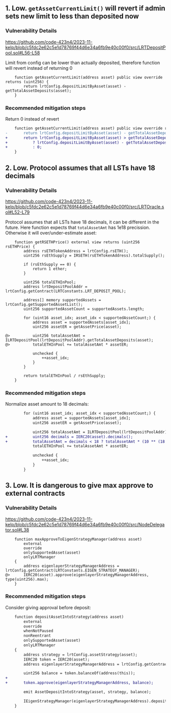 ## 1. Low. `getAssetCurrentLimit()` will revert if admin sets new limit to less than deposited now
### Vulnerability Details
https://github.com/code-423n4/2023-11-kelp/blob/c5fdc2e62c5e1d78769f44d6e34a6fb9e40c00f0/src/LRTDepositPool.sol#L56-L58

Limit from config can be lower than actually deposited, therefore function will revert instead of returning 0
```solidity
    function getAssetCurrentLimit(address asset) public view override returns (uint256) {
        return lrtConfig.depositLimitByAsset(asset) - getTotalAssetDeposits(asset);
    }
```

### Recommended mitigation steps
Return 0 instead of revert
```diff
    function getAssetCurrentLimit(address asset) public view override returns (uint256) {
-       return lrtConfig.depositLimitByAsset(asset) - getTotalAssetDeposits(asset);
+       return lrtConfig.depositLimitByAsset(asset) > getTotalAssetDeposits(asset)
+           ? lrtConfig.depositLimitByAsset(asset) - getTotalAssetDeposits(asset)
+           : 0;
    }
```

## 2. Low. Protocol assumes that all LSTs have 18 decimals
### Vulnerability Details
https://github.com/code-423n4/2023-11-kelp/blob/c5fdc2e62c5e1d78769f44d6e34a6fb9e40c00f0/src/LRTOracle.sol#L52-L79

Protocol assumes that all LSTs have 18 decimals, it can be different in the future.
Here function expects that `totalAssetAmt` has 1e18 precission. Otherwise it will over/under-estimate asset:
```solidity
    function getRSETHPrice() external view returns (uint256 rsETHPrice) {
        address rsETHTokenAddress = lrtConfig.rsETH();
        uint256 rsEthSupply = IRSETH(rsETHTokenAddress).totalSupply();

        if (rsEthSupply == 0) {
            return 1 ether;
        }

        uint256 totalETHInPool;
        address lrtDepositPoolAddr = lrtConfig.getContract(LRTConstants.LRT_DEPOSIT_POOL);

        address[] memory supportedAssets = lrtConfig.getSupportedAssetList();
        uint256 supportedAssetCount = supportedAssets.length;

        for (uint16 asset_idx; asset_idx < supportedAssetCount;) {
            address asset = supportedAssets[asset_idx];
            uint256 assetER = getAssetPrice(asset);

@>          uint256 totalAssetAmt = ILRTDepositPool(lrtDepositPoolAddr).getTotalAssetDeposits(asset);
@>          totalETHInPool += totalAssetAmt * assetER;

            unchecked {
                ++asset_idx;
            }
        }

        return totalETHInPool / rsEthSupply;
    }
```

### Recommended mitigation steps
Normalize asset amount to 18 decimals:
```diff
        for (uint16 asset_idx; asset_idx < supportedAssetCount;) {
            address asset = supportedAssets[asset_idx];
            uint256 assetER = getAssetPrice(asset);

            uint256 totalAssetAmt = ILRTDepositPool(lrtDepositPoolAddr).getTotalAssetDeposits(asset);
+           uint256 decimals = IERC20(asset).decimals();
+           totalAssetAmt = decimals < 18 ? totalAssetAmt * (10 ** (18 - decimals)) : totalAssetAmt / (10 ** (decimals - 18));
            totalETHInPool += totalAssetAmt * assetER;

            unchecked {
                ++asset_idx;
            }
        }
```

## 3. Low. It is dangerous to give max approve to external contracts
### Vulnerability Details
https://github.com/code-423n4/2023-11-kelp/blob/c5fdc2e62c5e1d78769f44d6e34a6fb9e40c00f0/src/NodeDelegator.sol#L38

```solidity
    function maxApproveToEigenStrategyManager(address asset)
        external
        override
        onlySupportedAsset(asset)
        onlyLRTManager
    {
        address eigenlayerStrategyManagerAddress = lrtConfig.getContract(LRTConstants.EIGEN_STRATEGY_MANAGER);
@>      IERC20(asset).approve(eigenlayerStrategyManagerAddress, type(uint256).max);
    }
```

### Recommended mitigation steps
Consider giving approval before deposit:
```diff
    function depositAssetIntoStrategy(address asset)
        external
        override
        whenNotPaused
        nonReentrant
        onlySupportedAsset(asset)
        onlyLRTManager
    {
        address strategy = lrtConfig.assetStrategy(asset);
        IERC20 token = IERC20(asset);
        address eigenlayerStrategyManagerAddress = lrtConfig.getContract(LRTConstants.EIGEN_STRATEGY_MANAGER);

        uint256 balance = token.balanceOf(address(this));
+
+       token.approve(eigenlayerStrategyManagerAddress, balance);

        emit AssetDepositIntoStrategy(asset, strategy, balance);

        IEigenStrategyManager(eigenlayerStrategyManagerAddress).depositIntoStrategy(IStrategy(strategy), token, balance);
    }
```